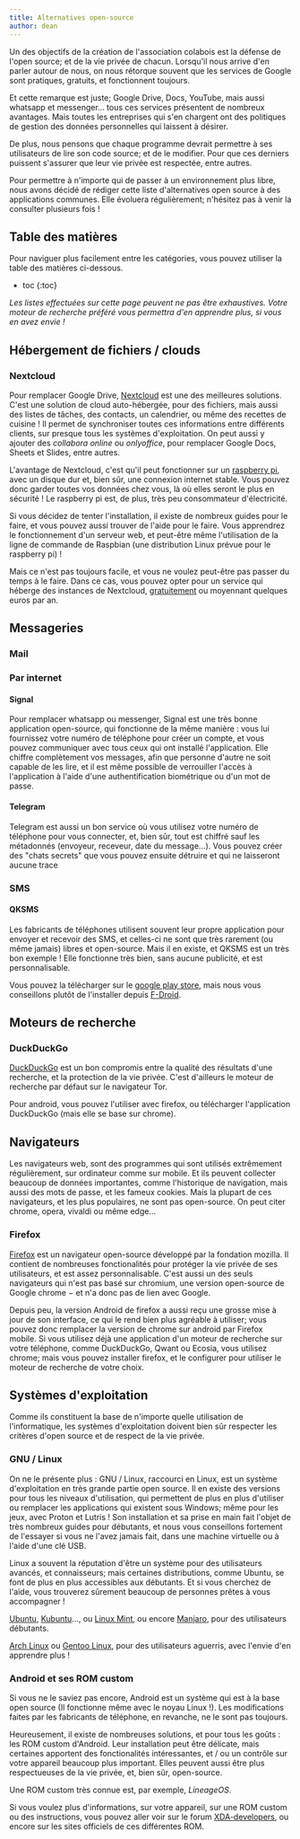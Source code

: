 ```yaml
---
title: Alternatives open-source
author: dean
---
```


Un des objectifs de la création de l'association colabois est la défense de l'open source; et de la vie privée de chacun. Lorsqu'il nous arrive d'en parler autour de nous, on nous rétorque souvent que les services de Google sont pratiques, gratuits, et fonctionnent toujours.

Et cette remarque est juste; Google Drive, Docs, YouTube, mais aussi whatsapp et messenger... tous ces services présentent de nombreux avantages. Mais toutes les entreprises qui s'en chargent ont des politiques de gestion des données personnelles qui laissent à désirer.

De plus, nous pensons que chaque programme devrait permettre à ses utilisateurs de lire son code source; et de le modifier. Pour que ces derniers puissent s'assurer que leur vie privée est respectée, entre autres.

Pour permettre à n'importe qui de passer à un environnement plus libre, nous avons décidé de rédiger cette liste d'alternatives open source à des applications communes. Elle évoluera régulièrement; n'hésitez pas à venir la consulter plusieurs fois !

## Table des matières

Pour naviguer plus facilement entre les catégories, vous pouvez utiliser la table des matières ci-dessous.

* toc 
{:toc}

*Les listes effectuées sur cette page peuvent ne pas être exhaustives. Votre moteur de recherche préféré vous permettra d'en apprendre plus, si vous en avez envie !*

## Hébergement de fichiers / clouds

### Nextcloud

Pour remplacer Google Drive, [Nextcloud](https://nextcloud.com/) est une des meilleures solutions. C'est une solution de cloud auto-hébergée, pour des fichiers, mais aussi des listes de tâches, des contacts, un calendrier, ou même des recettes de cuisine ! Il permet de synchroniser toutes ces informations entre différents clients, sur presque tous les systèmes d'exploitation. On peut aussi y ajouter des *collabora online* ou *onlyoffice*, pour remplacer Google Docs, Sheets et Slides, entre autres.

L'avantage de Nextcloud, c'est qu'il peut fonctionner sur un [raspberry pi](https://www.raspberrypi.org/), avec un disque dur et, bien sûr, une connexion internet stable. Vous pouvez donc garder toutes vos données chez vous, là où elles seront le plus en sécurité ! Le raspberry pi est, de plus, très peu consommateur d'électricité.

Si vous décidez de tenter l'installation, il existe de nombreux guides pour le faire, et vous pouvez aussi trouver de l'aide pour le faire. Vous apprendrez le fonctionnement d'un serveur web, et peut-être même l'utilisation de la ligne de commande de Raspbian (une distribution Linux prévue pour le raspberry pi) !

Mais ce n'est pas toujours facile, et vous ne voulez peut-être pas passer du temps à le faire. Dans ce cas, vous pouvez opter pour un service qui héberge des instances de Nextcloud, [gratuitement](https://nextcloud.com/signup/) ou moyennant quelques euros par an.

## Messageries

### Mail

### Par internet

#### Signal

Pour remplacer whatsapp ou messenger, Signal est une très bonne application open-source, qui fonctionne de la même manière : vous lui fournissez votre numéro de téléphone pour créer un compte, et vous pouvez communiquer avec tous ceux qui ont installé l'application. Elle chiffre complètement vos messages, afin que personne d'autre ne soit capable de les lire, et il est même possible de verrouiller l'accès à l'application à l'aide d'une authentification biométrique ou d'un mot de passe.

#### Telegram

Telegram est aussi un bon service où vous utilisez votre numéro de téléphone pour vous connecter, et, bien sûr, tout est chiffré sauf les métadonnés (envoyeur, receveur, date du message...). Vous pouvez créer des "chats secrets" que vous pouvez ensuite détruire et qui ne laisseront aucune trace

### SMS

#### QKSMS

Les fabricants de téléphones utilisent souvent leur propre application pour envoyer et recevoir des SMS, et celles-ci ne sont que très rarement (ou même jamais) libres et open-source. Mais il en existe, et QKSMS est un très bon exemple ! Elle fonctionne très bien, sans aucune publicité, et est personnalisable.

Vous pouvez la télécharger sur le [google play store](https://play.google.com/store/apps/details?id=com.moez.QKSMS&hl=en_US&gl=US), mais nous vous conseillons plutôt de l'installer depuis [F-Droid](https://f-droid.org/en/packages/com.moez.QKSMS/).

## Moteurs de recherche

### DuckDuckGo

[DuckDuckGo](https://duckduckgo.com/) est un bon compromis entre la qualité des résultats d'une recherche, et la protection de la vie privée. C'est d'ailleurs le moteur de recherche par défaut sur le navigateur Tor. 

Pour android, vous pouvez l'utiliser avec firefox, ou télécharger l'application DuckDuckGo (mais elle se base sur chrome).

## Navigateurs

Les navigateurs web, sont des programmes qui sont utilisés extrêmement régulièrement, sur ordinateur comme sur mobile. Et ils peuvent collecter beaucoup de données importantes, comme l'historique de navigation, mais aussi des mots de passe, et les fameux cookies. Mais la plupart de ces navigateurs, et les plus populaires, ne sont pas open-source. On peut citer chrome, opera, vivaldi ou même edge...

### Firefox

[Firefox](https://www.mozilla.org/fr/firefox/new/) est un navigateur open-source développé par la fondation mozilla. Il contient de nombreuses fonctionalités pour protéger la vie privée de ses utilisateurs, et est assez personnalisable. C'est aussi un des seuls navigateurs qui n'est pas basé sur chromium, une version open-source de Google chrome − et n'a donc pas de lien avec Google.

Depuis peu, la version Android de firefox a aussi reçu une grosse mise à jour de son interface, ce qui le rend bien plus agréable à utiliser; vous pouvez donc remplacer la version de chrome sur android par Firefox mobile. Si vous utilisez déjà une application d'un moteur de recherche sur votre téléphone, comme DuckDuckGo, Qwant ou Ecosia, vous utilisez chrome; mais vous pouvez installer firefox, et le configurer pour utiliser le moteur de recherche de votre choix.


## Systèmes d'exploitation

Comme ils constituent la base de n'importe quelle utilisation de l'informatique, les systèmes d'exploitation doivent bien sûr respecter les critères d'open source et de respect de la vie privée.

### GNU / Linux

On ne le présente plus : GNU / Linux, raccourci en Linux, est un système d'exploitation en très grande partie open source. Il en existe des versions pour tous les niveaux d'utilisation, qui permettent de plus en plus d'utiliser ou remplacer les applications qui existent sous Windows; même pour les jeux, avec Proton et Lutris ! Son installation et sa prise en main fait l'objet de très nombreux guides pour débutants, et nous vous conseillons fortement de l'essayer si vous ne l'avez jamais fait, dans une machine virtuelle ou à l'aide d'une clé USB.

Linux a souvent la réputation d'être un système pour des utilisateurs avancés, et connaisseurs; mais certaines distributions, comme Ubuntu, se font de plus en plus accessibles aux débutants. Et si vous cherchez de l'aide, vous trouverez sûrement beaucoup de personnes prêtes à vous accompagner !

[Ubuntu](https://ubuntu.com/), [Kubuntu](https://kubuntu.org/)..., ou [Linux Mint](https://linuxmint.com/), ou encore [Manjaro](https://manjaro.org/), pour des utilisateurs débutants.

[Arch Linux](https://archlinux.org/) ou [Gentoo Linux](https://www.gentoo.org/), pour des utilisateurs aguerris, avec l'envie d'en apprendre plus !

### Android et ses ROM custom

Si vous ne le saviez pas encore, Android est un système qui est à la base open source (Il fonctionne même avec le noyau Linux !). Les modifications faites par les fabricants de téléphone, en revanche, ne le sont pas toujours.

Heureusement, il existe de nombreuses solutions, et pour tous les goûts : les ROM custom d'Android. Leur installation peut être délicate, mais certaines apportent des fonctionalités intéressantes, et / ou un contrôle sur votre appareil beaucoup plus important. Elles peuvent aussi être plus respectueuses de la vie privée, et, bien sûr, open-source.

Une ROM custom très connue est, par exemple, *LineageOS*.

Si vous voulez plus d'informations, sur votre appareil, sur une ROM custom ou des instructions, vous pouvez aller voir sur le forum [XDA-developers](https://www.xda-developers.com/the-most-popular-custom-roms-on-xda/), ou encore sur les sites officiels de ces différentes ROM.
